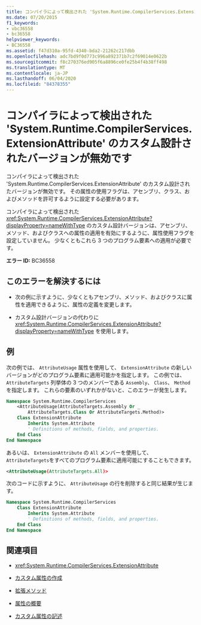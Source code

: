 ```yaml
---
title: コンパイラによって検出された 'System.Runtime.CompilerServices.ExtensionAttribute' のカスタム設計されたバージョンが無効です
ms.date: 07/20/2015
f1_keywords:
- vbc36558
- bc36558
helpviewer_keywords:
- BC36558
ms.assetid: f47d310a-95fd-4340-bda2-21262c217dbb
ms.openlocfilehash: adc7bd9f0d773c996a892371b7c2f69014e0622b
ms.sourcegitcommit: f8c270376ed905f6a8896ce0fe25b4f4b38ff498
ms.translationtype: MT
ms.contentlocale: ja-JP
ms.lasthandoff: 06/04/2020
ms.locfileid: "84378355"
---
```

# <a name="the-custom-designed-version-of-systemruntimecompilerservicesextensionattribute-found-by-the-compiler-is-not-valid"></a>コンパイラによって検出された 'System.Runtime.CompilerServices.ExtensionAttribute' のカスタム設計されたバージョンが無効です

コンパイラによって検出された 'System.Runtime.CompilerServices.ExtensionAttribute' のカスタム設計されたバージョンが無効です。 その属性の使用フラグは、アセンブリ、クラス、およびメソッドを許可するように設定する必要があります。

コンパイラによって検出された <xref:System.Runtime.CompilerServices.ExtensionAttribute?displayProperty=nameWithType> のカスタム設計バージョンは、アセンブリ、メソッド、およびクラスへの属性の適用を有効にするように、属性使用フラグを設定していません。 少なくともこれら 3 つのプログラム要素への適用が必要です。

**エラー ID:** BC36558

## <a name="to-correct-this-error"></a>このエラーを解決するには

- 次の例に示すように、少なくともアセンブリ、メソッド、およびクラスに属性を適用できるように、属性の定義を変更します。

- カスタム設計バージョンの代わりに <xref:System.Runtime.CompilerServices.ExtensionAttribute?displayProperty=nameWithType> を使用します。

## <a name="example"></a>例

次の例では、 `AttributeUsage` 属性を使用して、 `ExtensionAttribute` の新しいバージョンがどのプログラム要素に適用可能かを指定します。 この例では、 `AttributeTargets` 列挙体の 3 つのメンバーである `Assembly`、 `Class`、 `Method`を指定します。 これらの要素のいずれかがないと、このエラーが発生します。

```vb
Namespace System.Runtime.CompilerServices
    <AttributeUsage(AttributeTargets.Assembly Or _
        AttributeTargets.Class Or AttributeTargets.Method)>
    Class ExtensionAttribute
        Inherits System.Attribute
        ' Definitions of methods, fields, and properties.
    End Class
End Namespace
```

あるいは、 `ExtensionAttribute` の `All` メンバーを使用して、 `AttributeTargets`をすべてのプログラム要素に適用可能にすることもできます。

```xml
<AttributeUsage(AttributeTargets.All)>
```

次のコードに示すように、 `AttributeUsage` の行を削除すると同じ結果が生じます。

```vb
Namespace System.Runtime.CompilerServices
    Class ExtensionAttribute
        Inherits System.Attribute
        ' Definitions of methods, fields, and properties.
    End Class
End Namespace
```

## <a name="see-also"></a>関連項目

- <xref:System.Runtime.CompilerServices.ExtensionAttribute>

- [カスタム属性の作成](../programming-guide/concepts/attributes/creating-custom-attributes.md)
- [拡張メソッド](../programming-guide/language-features/procedures/extension-methods.md)
- [属性の概要](../programming-guide/concepts/attributes/index.md)
- [カスタム属性の記述](../../standard/attributes/writing-custom-attributes.md)

